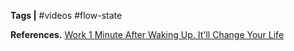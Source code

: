 **Tags |** #videos #flow-state



**References.**
[Work 1 Minute After Waking Up. It'll Change Your Life](https://www.youtube.com/watch?v=XJOsPyyYork)